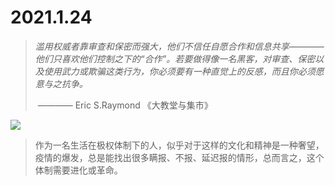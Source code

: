 # 2021.1.24

> *滥用权威者靠审查和保密而强大，他们不信任自愿合作和信息共享————他们只喜欢他们控制之下的“合作”。若要做得像一名黑客，对审查、保密以及使用武力或欺骗这类行为，你必须要有一种直觉上的反感，而且你必须愿意与之抗争。*
>
> ​         ———— Eric S.Raymond  《大教堂与集市》

![](https://img13.360buyimg.com/n1/jfs/t1/61735/18/12957/131018/5da2ce96E9b43ec72/a87447df267d802e.jpg)

> 作为一名生活在极权体制下的人，似乎对于这样的文化和精神是一种奢望，疫情的爆发，总是能找出很多瞒报、不报、延迟报的情形，总而言之，这个体制需要进化或革命。